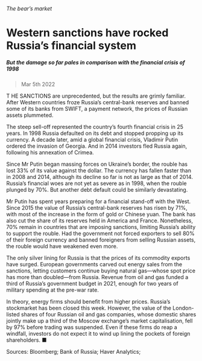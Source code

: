 ###### The bear’s market
# Western sanctions have rocked Russia’s financial system 
##### But the damage so far pales in comparison with the financial crisis of 1998 
> Mar 5th 2022 


T HE SANCTIONS are unprecedented, but the results are grimly familiar. After Western countries froze Russia’s central-bank reserves and banned some of its banks from SWIFT, a payment network, the prices of Russian assets plummeted.
The steep sell-off represented the country’s fourth financial crisis in 25 years. In 1998 Russia defaulted on its debt and stopped propping up its currency. A decade later, amid a global financial crisis, Vladimir Putin ordered the invasion of Georgia. And in 2014 investors fled Russia again, following his annexation of Crimea.

Since Mr Putin began massing forces on Ukraine’s border, the rouble has lost 33% of its value against the dollar. The currency has fallen faster than in 2008 and 2014, although its decline so far is not as large as that of 2014. Russia’s financial woes are not yet as severe as in 1998, when the rouble plunged by 70%. But another debt default could be similarly devastating.


Mr Putin has spent years preparing for a financial stand-off with the West. Since 2015 the value of Russia’s central-bank reserves has risen by 71%, with most of the increase in the form of gold or Chinese yuan. The bank has also cut the share of its reserves held in America and France. Nonetheless, 70% remain in countries that are imposing sanctions, limiting Russia’s ability to support the rouble. Had the government not forced exporters to sell 80% of their foreign currency and banned foreigners from selling Russian assets, the rouble would have weakened even more.


The only silver lining for Russia is that the prices of its commodity exports have surged. European governments carved out energy sales from the sanctions, letting customers continue buying natural gas—whose spot price has more than doubled—from Russia. Revenue from oil and gas funded a third of Russia’s government budget in 2021, enough for two years of military spending at the pre-war rate.
In theory, energy firms should benefit from higher prices. Russia’s stockmarket has been closed this week. However, the value of the London-listed shares of four Russian oil and gas companies, whose domestic shares jointly make up a third of the Moscow exchange’s market capitalisation, fell by 97% before trading was suspended. Even if these firms do reap a windfall, investors do not expect it to wind up lining the pockets of foreign shareholders. ■
Sources: Bloomberg; Bank of Russia; Haver Analytics; 

